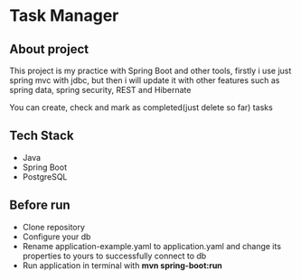 # Task Manager

## About project

This project is my practice with Spring Boot and other tools, firstly i use just spring mvc with jdbc, but then i will update it with other features such as spring data, spring security, REST and Hibernate

You can create, check and mark as completed(just delete so far) tasks

## Tech Stack

- Java
- Spring Boot
- PostgreSQL

## Before run

- Clone repository
- Configure your db
- Rename application-example.yaml to application.yaml and change its properties to yours to successfully connect to db
- Run application in terminal with **mvn spring-boot:run**